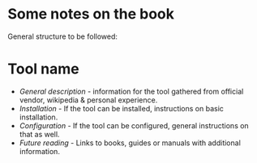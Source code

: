 # Some notes on the book

General structure to be followed:

# Tool name
* *General description* - information for the tool gathered from official vendor, wikipedia & personal experience.
* *Installation* - If the tool can be installed, instructions on basic installation.
* *Configuration* - If the tool can be configured, general instructions on that as well.
* *Future reading* - Links to books, guides or manuals with additional information.